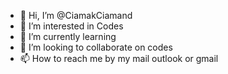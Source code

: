 - 👋 Hi, I’m @CiamakCiamand
- 👀 I’m interested in Codes
- 🌱 I’m currently learning
- 💞️ I’m looking to collaborate on codes
- 📫 How to reach me by my mail outlook or gmail

<!---
CiamakCiamand/CiamakCiamand is a ✨ special ✨ repository because its `README.md` (this file) appears on your GitHub profile.
You can click the Preview link to take a look at your changes.
--->
